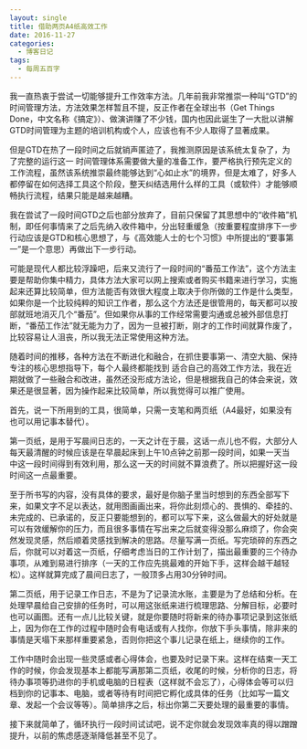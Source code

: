 ```yaml
---
layout: single
title: 借助两页A4纸高效工作
date: 2016-11-27
categories:
  - 博客日记
tags:
  - 每周五百字
--- 
```

我一直热衷于尝试一切能够提升工作效率方法。几年前我非常推崇一种叫“GTD”的时间管理方法，方法效果怎样暂且不提，反正作者在全球出书（Get Things Done，中文名称《搞定》）、做演讲赚了不少钱，国内也因此诞生了一大批以讲解GTD时间管理为主题的培训机构或个人，应该也有不少人取得了显著成果。

但是GTD在热了一段时间之后就销声匿迹了，我推测原因是该系统太复杂了，为了完整的运行这一 时间管理体系需要做大量的准备工作，要严格执行预先定义的工作流程，虽然该系统推崇最终能够达到“心如止水”的境界，但是太难了，好多人都停留在如何选择工具这个阶段，整天纠结选用什么样的工具（或软件）才能够顺畅执行流程，结果只能是越来越糟。

我在尝试了一段时间GTD之后也部分放弃了，目前只保留了其思想中的“收件箱”机制，即任何事情来了之后先纳入收件箱中，分出轻重缓急（按重要程度排序下一步行动应该是GTD和核心思想了，与《高效能人士的七个习惯》中所提出的“要事第一”是一个意思）再做出下一步行动。 

可能是现代人都比较浮躁吧，后来又流行了一段时间的“番茄工作法”，这个方法主要是帮助你集中精力，具体方法大家可以网上搜索或者购买书籍来进行学习，实施起来还算比较简单，但方法能否有效很大程度上取决于你所做的工作是什么类型，如果你是一个比较纯粹的知识工作者，那么这个方法还是很管用的，每天都可以按部就班地消灭几个“番茄”。但如果你从事的工作经常需要沟通或总被外部信息打断，“番茄工作法”就无能为力了，因为一旦被打断，刚才的工作时间就算作废了，比较容易让人沮丧，所以我无法正常使用这种方法。

随着时间的推移，各种方法在不断进化和融合，在抓住要事第一、清空大脑、保持专注的核心思想指导下，每个人最终都能找到 适合自己的高效工作方法，我在近期就做了一些融合和改进，虽然还没形成方法论，但是根据我自己的体会来说，效果还是很显著，因为操作起来比较简单，所以我觉得可以推广使用。

首先，说一下所用到的工具，很简单，只需一支笔和两页纸（A4最好，如果没有也可以用记事本替代）。

第一页纸，是用于写晨间日志的，一天之计在于晨，这话一点儿也不假，大部分人每天最清醒的时候应该是在早晨起床到上午10点钟之前那一段时间，如果一天当中这一段时间得到有效利用，那么这一天的时间就不算浪费了。所以把握好这一段时间这一点最重要。

至于所书写的内容，没有具体的要求，最好是你脑子里当时想到的东西全部写下来，如果文字不足以表达，就用图画画出来，将你此刻烦心的、畏惧的、牵挂的、未完成的、已承诺的，反正只要能想到的，都可以写下来，这么做最大的好处就是可以有效缓解你的压力，而且很多事情在写出来之后就变得没那么麻烦了，你会突然发现灵感，然后顺着灵感找到解决的思路。尽量写满一页纸。写完琐碎的东西之后，你就可以对着这一页纸，仔细考虑当日的工作计划了，描出最重要的三个待办事项，从难到易进行排序（一天的工作应先挑最难的开始下手，这样会越干越轻松）。这样就算完成了晨间日志了，一般顶多占用30分钟时间。

第二页纸，用于记录工作日志，不是为了记录流水账，主要是为了总结和分析。在处理早晨给自己安排的任务时，可以用这张纸来进行梳理思路、分解目标，必要时也可以画图。还有一点儿比较关键，就是你要随时将新来的待办事项记录到这张纸上，因为你在工作的过程中随时会有电话或有人找你，你放下手头事情，除非来的事情是天塌下来那样重要紧急，否则你把这个事儿记录在纸上，继续你的工作。

工作中随时会出现一些灵感或者心得体会，也要及时记录下来。这样在结束一天工作的时候，你会发现基本上都能写满那第二页纸，收尾的时候，分析你的日志，将待办事项等扔进你的手机或电脑的日程表（这样就不会忘了），心得体会等可以归档到你的记事本、电脑，或者等待有时间把它孵化成具体的任务（比如写一篇文章、发起一个会议等等）。简单排序之后，标出你第二天要处理的最重要的事情。

接下来就简单了，循环执行一段时间试试吧，说不定你就会发现效率真的得以蹭蹭提升，以前的焦虑感逐渐降低甚至不见了。
